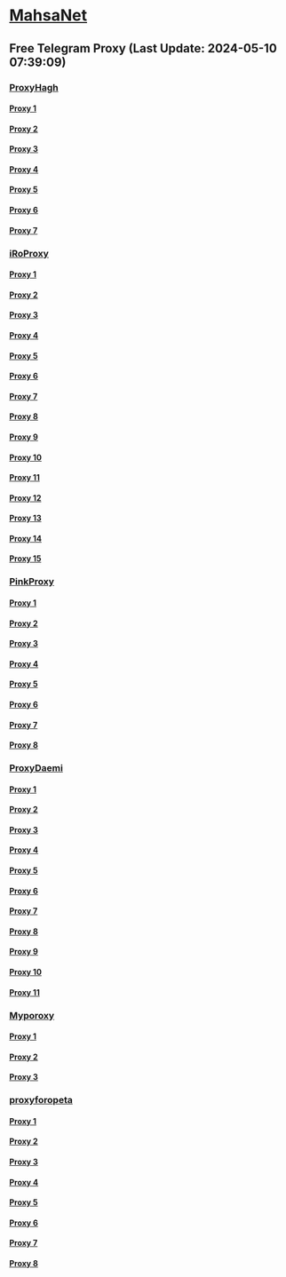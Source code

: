 
# [MahsaNet](https://t.me/mahsa_net)
## Free Telegram Proxy (Last Update: 2024-05-10 07:39:09)
### [ProxyHagh](https://t.me/ProxyHagh)
#### [Proxy 1](tg://proxy?server=88.80.135.12&port=54403&secret=FgMBAgABAAH8AwOG4kw63Q)
#### [Proxy 2](tg://proxy?server=88.80.135.12&port=54403&secret=FgMBAgABAAH8AwOG4kw63Q)
#### [Proxy 3](tg://proxy?server=88.80.135.12&port=54403&secret=FgMBAgABAAH8AwOG4kw63Q)
#### [Proxy 4](tg://proxy?server=88.80.135.12&port=54403&secret=FgMBAgABAAH8AwOG4kw63Q)
#### [Proxy 5](tg://proxy?server=88.80.135.12&port=54403&secret=FgMBAgABAAH8AwOG4kw63Q)
#### [Proxy 6](tg://proxy?server=88.80.135.12&port=54403&secret=FgMBAgABAAH8AwOG4kw63Q)
#### [Proxy 7](tg://proxy?server=88.80.135.12&port=54403&secret=FgMBAgABAAH8AwOG4kw63Q)
### [iRoProxy](https://t.me/iRoProxy)
#### [Proxy 1](tg://proxy?server=194.120.230.39&port=443&secret=FgMBAgABAAH8AwOG4kw63Q%3D%3D)
#### [Proxy 2](tg://proxy?server=194.120.230.203&port=443&secret=FgMBAgABAAH8AwOG4kw63Q%3D%3D)
#### [Proxy 3](tg://proxy?server=103.161.34.35&port=443&secret=FgMBAgABAAH8AwOG4kw63Q%3D%3D)
#### [Proxy 4](tg://proxy?server=103.161.34.77&port=443&secret=FgMBAgABAAH8AwOG4kw63Q%3D%3D)
#### [Proxy 5](tg://proxy?server=194.120.230.222&port=443&secret=FgMBAgABAAH8AwOG4kw63Q%3D%3D)
#### [Proxy 6](tg://proxy?server=194.120.230.39&port=443&secret=FgMBAgABAAH8AwOG4kw63Q%3D%3D)
#### [Proxy 7](tg://proxy?server=194.120.230.203&port=443&secret=FgMBAgABAAH8AwOG4kw63Q%3D%3D)
#### [Proxy 8](tg://proxy?server=103.161.34.35&port=443&secret=FgMBAgABAAH8AwOG4kw63Q%3D%3D)
#### [Proxy 9](tg://proxy?server=103.161.34.77&port=443&secret=FgMBAgABAAH8AwOG4kw63Q%3D%3D)
#### [Proxy 10](tg://proxy?server=194.120.230.222&port=443&secret=FgMBAgABAAH8AwOG4kw63Q%3D%3D)
#### [Proxy 11](tg://proxy?server=194.120.230.39&port=443&secret=FgMBAgABAAH8AwOG4kw63Q%3D%3D)
#### [Proxy 12](tg://proxy?server=194.120.230.203&port=443&secret=FgMBAgABAAH8AwOG4kw63Q%3D%3D)
#### [Proxy 13](tg://proxy?server=103.161.34.35&port=443&secret=FgMBAgABAAH8AwOG4kw63Q%3D%3D)
#### [Proxy 14](tg://proxy?server=103.161.34.77&port=443&secret=FgMBAgABAAH8AwOG4kw63Q%3D%3D)
#### [Proxy 15](tg://proxy?server=194.120.230.222&port=443&secret=FgMBAgABAAH8AwOG4kw63Q%3D%3D)
### [PinkProxy](https://t.me/PinkProxy)
#### [Proxy 1](tg://proxy?server=cloudflare.nokia.com.co.uk.do_yo.want_to.clash_with.this.www.microsoft.com.there_is_no.place_like.localhost.www.bing.com.count_with_me.cyou.net.digikala.com.msn.com.bsi.ir.enamad.ir.now_sud.again_to_fight.everyone.i_am.the_internet.dont-forget.pw.&port=3443&secret=FpABAiIBhwH8AwOG42xL3Q==)
#### [Proxy 2](tg://proxy?server=89.41.181.142&port=443&secret=ee1603010200010001fc030386e24c3add76616e2e6e616a76612e636f6d)
#### [Proxy 3](tg://proxy?server=cloudflare.nokia.com.co.uk.do_yo.want_to.clash_with.this.www.microsoft.com.there_is_no.place_like.localhost.www.bing.com.count_with_me.cyou.net.digikala.com.msn.com.bsi.ir.enamad.ir.now_sud.again_to_fight.everyone.i_am.the_internet.perfect-primum.pw.&port=1881&secret=FpABAiIBhwH8AwOG42xL3Q==)
#### [Proxy 4](tg://proxy?server=88.80.135.12&port=54403&secret=FgMBAgABAAH8AwOG4kw63Q)
#### [Proxy 5](tg://proxy?server=88.80.135.10&port=54403&secret=FgMBAgABAAH8AwOG4kw63Q)
#### [Proxy 6](tg://proxy?server=cloudflare.nokia.com.co.uk.do_yo.want_to.clash_with.this.www.microsoft.com.there_is_no.place_like.localhost.www.bing.com.count_with_me.cyou.net.digikala.com.msn.com.bsi.ir.enamad.now_sudo.again_to_fight.everyone.i_am.the_internet.radical-parantez.pw.&port=6550&secret=FpABAiIBhwH8AwOG42xL3Q==)
#### [Proxy 7](tg://proxy?server=88.80.135.67&port=54403&secret=FgMBAgABAAH8AwOG4kw63Q)
#### [Proxy 8](tg://proxy?server=88.80.135.69&port=54403&secret=FgMBAgABAAH8AwOG4kw63Q)
### [ProxyDaemi](https://t.me/ProxyDaemi)
#### [Proxy 1](tg://proxy?server=www.cdn-najva.icu.&port=2043&secret=3f____________________8%3D)
#### [Proxy 2](tg://proxy?server=web.app-raly.info.&port=2043&secret=3f____________________8%3D)
#### [Proxy 3](tg://proxy?server=88.80.135.12&port=54403&secret=FgMBAgABAAH8AwOG4kw63Q)
#### [Proxy 4](tg://proxy?server=78.47.204.105&port=2024&secret=FgMBAgABAAH8AwOG4kw63Q%3D%3D)
#### [Proxy 5](tg://proxy?server=49.13.204.80&port=443&secret=3QAAAAAAAAAAAAAAAAAAAAA%3D)
#### [Proxy 6](tg://proxy?server=185.121.225.158&port=43&secret=FgMBAgABAAH8AwOG4kw63Q)
#### [Proxy 7](tg://proxy?server=www.cdn-najva.icu.&port=2043&secret=3f____________________8%3D)
#### [Proxy 8](tg://proxy?server=web.app-raly.info.&port=2043&secret=3f____________________8%3D)
#### [Proxy 9](tg://proxy?server=88.80.135.12&port=54403&secret=FgMBAgABAAH8AwOG4kw63Q)
#### [Proxy 10](tg://proxy?server=78.47.204.105&port=2024&secret=FgMBAgABAAH8AwOG4kw63Q%3D%3D)
#### [Proxy 11](tg://proxy?server=web.app-raly.info.&port=2043&secret=3f____________________8%3D)
### [Myporoxy](https://t.me/Myporoxy)
#### [Proxy 1](tg://proxy?server=cloudflare.nokia.com.co.uk.do_yo.want_to.clash_with.this.www.microsoft.com.there_is_no.place_like.localhost.www.bing.com.count_with_me.cyou.net.digikala.com.msn.com.bsi.ir.enamad.ir.now_sud.again_to_fight.everyone.i_am.the_internet.perfect-primum.pw.&port=1881&secret=FpABAiIBhwH8AwOG42xL3Q==)
#### [Proxy 2](tg://proxy?server=cloudflare.nokia.com.co.uk.do_yo.want_to.clash_with.this.www.microsoft.com.there_is_no.place_like.localhost.www.bing.com.count_with_me.cyou.net.digikala.com.msn.com.bsi.ir.enamad.ir.now_sud.again_to_fight.everyone.i_am.the_internet.perfect-primum.pw.&port=1881&secret=FpABAiIBhwH8AwOG42xL3Q==)
#### [Proxy 3](tg://proxy?server=cloudflare.nokia.com.co.uk.do_yo.want_to.clash_with.this.www.microsoft.com.there_is_no.place_like.localhost.www.bing.com.count_with_me.cyou.net.digikala.com.msn.com.bsi.ir.enamad.now_sudo.again_to_fight.everyone.i_am.the_internet.radical-parantez.pw.&port=6550&secret=FpABAiIBhwH8AwOG42xL3Q==)
### [proxyforopeta](https://t.me/proxyforopeta)
#### [Proxy 1](tg://proxy?server=50.7.85.219&port=443&secret=eee7ce9f4679bfc87bb93390ed56e2c9686170742d6d6972726f722e6f7267)
#### [Proxy 2](tg://proxy?server=79.127.218.201&port=4443&secret=FgMBAgABAAH8AwOG4kw63Q)
#### [Proxy 3](tg://proxy?server=65.109.10.142&port=8&secret=FgMBAgABAAH8AwOG4kw63Q==)
#### [Proxy 4](tg://proxy?server=65.109.10.150&port=8&secret=FgMBAgABAAH8AwOG4kw63Q==)
#### [Proxy 5](tg://proxy?server=88.80.135.12&port=54403&secret=FgMBAgABAAH8AwOG4kw63Q)
#### [Proxy 6](tg://proxy?server=78.47.204.105&port=2024&secret=FgMBAgABAAH8AwOG4kw63Q==)
#### [Proxy 7](tg://proxy?server=88.80.135.67&port=54403&secret=FgMBAgABAAH8AwOG4kw63Q)
#### [Proxy 8](tg://proxy?server=88.80.135.69&port=54403&secret=FgMBAgABAAH8AwOG4kw63Q)

    